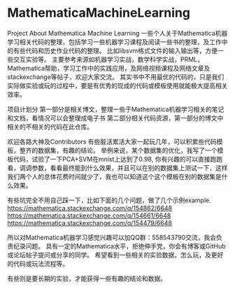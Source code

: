 # MathematicaMachineLearning


Project About Mathematica Machine Learning
一些个人关于Mathematica机器学习相关代码的整理，包括学习一些机器学习课程及阅读一些书的整理，及工作中的有些代码和历史作业代码的整理。
比如libsvm格式文件的输入输出等，方便一些交互实验等。
主要参考来源如机器学习实战，数学科学实战，PRML，Mathematica帮助，学习工作中的实践应用，及网络视频课程及网络文章及stackexchange等帖子，欢迎大家交流。
其实书中不用最优的代码的，只是我们实际做实验或玩的过程中，要是有优秀的现成的代码或模板使用就能极大提高相关效率。

项目计划分
第一部分是相关博文，整理一些于Mathematica机器学习相关的笔记和文档，看情况可以会整理成电子书
第二部分相关代码资源，第一部分的博文中相关的不相关的代码在此仓库。

欢迎各路大神及Contributors
有些脏活累活大家一起玩几年，可以积累些代码模板，整齐的数据集，有趣的结论。
举例来说，某个数据集的优化，我写了一个模板代码，试验了一下PCA+SVM在mnist上达到了0.98, 你有兴趣的可以直接跑跑看，调调参数，看看最终能到什么效果，并且可以在别的数据集上测试一下，这样我们两个人的总体花费时间就少了，我也可以知道这个这个模板在别的数据集是什么效果。


有些坑完全不用自己踩一下，比如下面的几个问题，做了几个示例example.
https://mathematica.stackexchange.com/q/154862/6648
https://mathematica.stackexchange.com/q/154661/6648
https://mathematica.stackexchange.com/q/154479/6648

所以对Mathematica机器学习感觉兴趣可以加QQ群：558543790交流，我会负责纪录问题。
具有一定的Mathematica水平，拒绝伸手党，你会有博客或GitHub或论坛帖子提问或分享的同学。
希望看到一些相关的实验数据，怎么玩，及更好的代码或玩法流程等。

有些则是要长期的实验，才能获得一些有趣的结论和数据。

